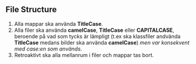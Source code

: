 ## File Structure
1. Alla mappar ska använda **TitleCase**.
2. Alla filer ska använda **camelCase**, **TitleCase** eller **CAPITALCASE**, beroende på vad som tycks är lämpligt (t.ex ska klassfiler andvända **TitleCase** medans bilder ska använda **camelCase**) _men var konsekvent med case:en som används_.
3. Retroaktivt ska alla mellanrum i filer och mappar tas bort.
